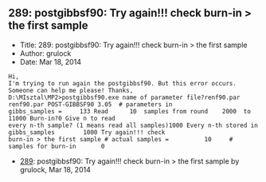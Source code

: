 ## 289: postgibbsf90: Try again!!! check burn-in > the first sample

- Title: 289: postgibbsf90: Try again!!! check burn-in > the first sample
- Author: grulock
- Date: Mar 18, 2014

```
Hi,
I'm trying to run again the postgibbsf90. But this error occurs. Someone can help me please! Thanks,
D:\MIsztal\MP2>postgibbsf90.exe name of parameter file?renf90.par renf90.par POST-GIBBSF90 3.05  # parameters in
gibbs_samples = 	133 Read	  10  samples from round	2000  to       11000 Burn-in?0 Give n to read
every n-th sample? (1 means read all samples)1000 Every n-th stored in gibbs_samples	    1000 Try again!!! check
burn-in > the first sample # actual samples =	       10     # samples for burn-in	      0
```

- [289](0289.md): postgibbsf90: Try again!!! check burn-in &gt; the first sample by grulock, Mar 18, 2014
